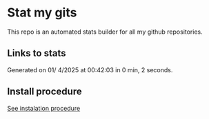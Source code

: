 # Stat my gits

This repo is an automated stats builder for all my github repositories.

## Links to stats


Generated on 01/ 4/2025 at 00:42:03 in 0 min, 2 seconds.

## Install procedure

[See instalation procedure](./src/install.md)
